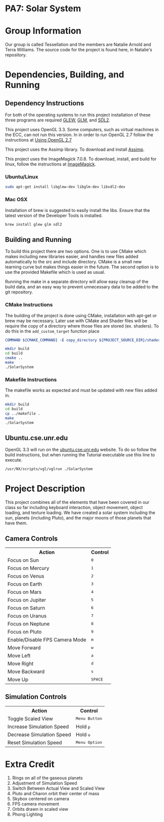 # PA7: Solar System

# Group Information
Our group is called Tessellation and the members are Natalie Arnold and Terra Williams.  The source code for the project is found here, in Natalie's repository.

# Dependencies, Building, and Running

## Dependency Instructions
For both of the operating systems to run this project installation of these three programs are required [GLEW](http://glew.sourceforge.net/), [GLM](http://glm.g-truc.net/0.9.7/index.html), and [SDL2](https://wiki.libsdl.org/Tutorials).

This project uses OpenGL 3.3. Some computers, such as virtual machines in the ECC, can not run this version. In in order to run OpenGL 2.7 follow the instructions at [Using OpenGL 2.7](https://github.com/HPC-Vis/computer-graphics/wiki/Using-OpenGL-2.7)

This project uses the Assimp library. To download and install [Assimp](http://www.assimp.org/).

This project uses the ImageMagick 7.0.8. To download, install, and build for linux, follow the instructions at [ImageMagick](https://linuxconfig.org/how-to-install-imagemagick-7-on-ubuntu-18-04-linux).

### Ubuntu/Linux
```bash
sudo apt-get install libglew-dev libglm-dev libsdl2-dev
```

### Mac OSX
Installation of brew is suggested to easily install the libs. Ensure that the latest version of the Developer Tools is installed.
```bash
brew install glew glm sdl2
```

## Building and Running
To build this project there are two options. One is to use CMake which makes including new libraries easier, and handles new files added automatically to the src and include directory. CMake is a small new learning curve but makes things easier in the future.
The second option is to use the provided Makefile which is used as usual.

Running the make in a separate directory will allow easy cleanup of the build data, and an easy way to prevent unnecessary data to be added to the git repository.

### CMake Instructions
The building of the project is done using CMake, installation with apt-get or brew may be necessary. Later use with CMake and Shader files will be require the copy of a directory where those files are stored (ex. shaders). To do this in the ```add_custom_target``` function place
```cmake
COMMAND ${CMAKE_COMMAND} -E copy_directory ${PROJECT_SOURCE_DIR}/shaders/ ${CMAKE_CURRENT_BINARY_DIR}/shaders
```

```bash
mkdir build
cd build
cmake ..
make
./SolarSystem
```

### Makefile Instructions
The makefile works as expected and must be updated with new files added in.

```bash
mkdir build
cd build
cp ../makefile .
make
./SolarSystem
```

## Ubuntu.cse.unr.edu
OpenGL 3.3 will run on the [ubuntu.cse.unr.edu](https://ubuntu.cse.unr.edu/) website. To do so follow the build instructions, but when running the Tutorial executable use this line to execute.
```bash
/usr/NX/scripts/vgl/vglrun ./SolarSystem
```
# Project Description
This project combines all of the elements that have been covered in our class so far including keyboard interaction, object movement, object loading, and texture loading.  We have created a solar system including the sun, planets (including Pluto), and the major moons of those planets that have them.


## Camera Controls

<table>
    <tr>
        <th>Action</th>
        <th>Control</th>
    </tr>
    <tr>
        <td>Focus on Sun</td>
        <td><kbd>0</kbd></td>
    </tr>
    <tr>
        <td>Focus on Mercury</td>
        <td><kbd>1</kbd></td>
    </tr>
    <tr>
        <td>Focus on Venus</td>
        <td><kbd>2</kbd></td>
    </tr>
    <tr>
        <td>Focus on Earth</td>
        <td><kbd>3</kbd></td>
    </tr>
    <tr>
        <td>Focus on Mars</td>
        <td><kbd>4</kbd></td>
    </tr>
    <tr>
        <td>Focus on Jupiter</td>
        <td><kbd>5</kbd></td>
    </tr>
    <tr>
        <td>Focus on Saturn</td>
        <td><kbd>6</kbd></td>
    </tr>
    <tr>
        <td>Focus on Uranus</td>
        <td><kbd>7</kbd></td>
    </tr>
    <tr>
        <td>Focus on Neptune</td>
        <td><kbd>8</kbd></td>
    </tr>
    <tr>
        <td>Focus on Pluto</td>
        <td><kbd>9</kbd></td>
    </tr>
    <tr>
        <td>Enable/Disable FPS Camera Mode</td>
        <td><kbd>m</kbd></td>
    </tr>
    <tr>
        <td>Move Forward</td>
        <td><kbd>w</kbd></td>
    </tr>
    <tr>
        <td>Move Left</td>
        <td><kbd>a</kbd></td>
    </tr>
    <tr>
        <td>Move Right</td>
        <td><kbd>d</kbd></td>
    </tr>
    <tr>
        <td>Move Backward</td>
        <td><kbd>s</kbd></td>
    </tr>
    <tr>
        <td>Move Up</td>
        <td><kbd>SPACE</kbd></td>
    </tr>

</table>

## Simulation Controls

<table>
    <tr>
        <th>Action</th>
        <th>Control</th>
    </tr>
    <tr>
        <td>Toggle Scaled View</td>
        <td><kbd>Menu Button</kbd></td>
    </tr>
    <tr>
        <td>Increase Simulation Speed</td>
        <td>Hold <kbd>p</kbd></td>
    </tr>
    <tr>
        <td>Decrease Simulation Speed</td>
        <td>Hold <kbd>o</kbd></td>
    </tr>
    <tr>
        <td>Reset Simulation Speed</td>
        <td><kbd>Menu Option</kbd></td>
    </tr>
</table>

# Extra Credit
1) Rings on all of the gaseous planets
2) Adjustment of Simulation Speed
3) Switch Between Actual View and Scaled View
4) Pluto and Charon orbit their center of mass
5) Skybox centered on camera
6) FPS camera movement
7) Orbits drawn in scaled view
8) Phong Lighting
